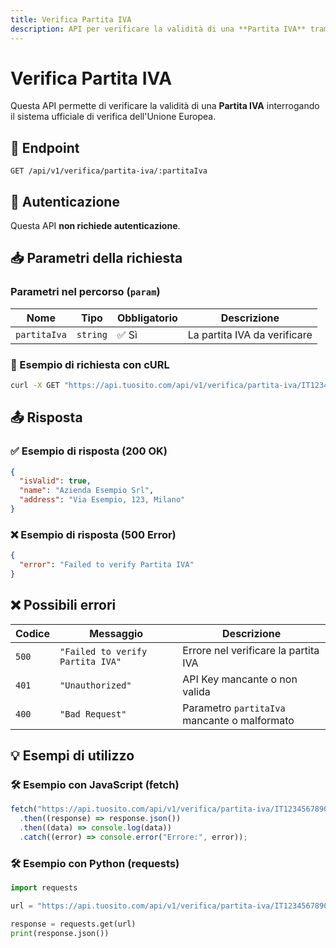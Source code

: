 ```yaml
---
title: Verifica Partita IVA
description: API per verificare la validità di una **Partita IVA** tramite il servizio europeo.
---
```


# Verifica Partita IVA

Questa API permette di verificare la validità di una **Partita IVA** interrogando il sistema ufficiale di verifica dell'Unione Europea.

## 🔗 Endpoint

```http
GET /api/v1/verifica/partita-iva/:partitaIva
```

## 🔑 Autenticazione

Questa API **non richiede autenticazione**.

## 📥 Parametri della richiesta

### **Parametri nel percorso (`param`)**

| Nome         | Tipo     | Obbligatorio | Descrizione                  |
| ------------ | -------- | ------------ | ---------------------------- |
| `partitaIva` | `string` | ✅ Sì        | La partita IVA da verificare |

### 📌 Esempio di richiesta con **cURL**

```sh
curl -X GET "https://api.tuosito.com/api/v1/verifica/partita-iva/IT12345678901"
```

## 📤 Risposta

### ✅ **Esempio di risposta (200 OK)**

```json
{
  "isValid": true,
  "name": "Azienda Esempio Srl",
  "address": "Via Esempio, 123, Milano"
}
```

### ❌ **Esempio di risposta (500 Error)**

```json
{
  "error": "Failed to verify Partita IVA"
}
```

## ❌ Possibili errori

| Codice | Messaggio                        | Descrizione                                  |
| ------ | -------------------------------- | -------------------------------------------- |
| `500`  | `"Failed to verify Partita IVA"` | Errore nel verificare la partita IVA         |
| `401`  | `"Unauthorized"`                 | API Key mancante o non valida                |
| `400`  | `"Bad Request"`                  | Parametro `partitaIva` mancante o malformato |

## 💡 Esempi di utilizzo

### 🛠 **Esempio con JavaScript (fetch)**

```javascript
fetch("https://api.tuosito.com/api/v1/verifica/partita-iva/IT12345678901")
  .then((response) => response.json())
  .then((data) => console.log(data))
  .catch((error) => console.error("Errore:", error));
```

### 🛠 **Esempio con Python (requests)**

```python
import requests

url = "https://api.tuosito.com/api/v1/verifica/partita-iva/IT12345678901"

response = requests.get(url)
print(response.json())
```
